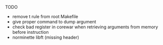 TODO
* remove t rule from root Makefile
* give proper command to dump argument
* check bad register in corewar when retrieving arguments from memory before instruction
* norminette libft (missing header)
